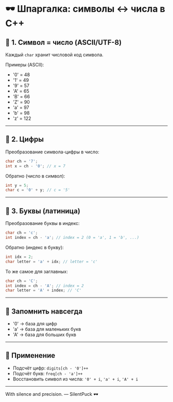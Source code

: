# 🕶 Шпаргалка: символы ↔ числа в C++

## 🔹 1. Символ = число (ASCII/UTF-8)
Каждый `char` хранит числовой код символа.

Примеры (ASCII):
- '0' = 48
- '1' = 49
- '9' = 57
- 'A' = 65
- 'B' = 66
- 'Z' = 90
- 'a' = 97
- 'b' = 98
- 'z' = 122

---

## 🔹 2. Цифры
Преобразование символа-цифры в число:
```cpp
char ch = '7';
int x = ch - '0'; // x = 7
```

Обратно (число в символ):
```cpp
int y = 5;
char c = '0' + y; // c = '5'
```

---

## 🔹 3. Буквы (латиница)
Преобразование буквы в индекс:
```cpp
char ch = 'c';
int index = ch - 'a'; // index = 2 (0 = 'a', 1 = 'b', ...)
```

Обратно (индекс в букву):
```cpp
int idx = 2;
char letter = 'a' + idx; // letter = 'c'
```

То же самое для заглавных:
```cpp
char ch = 'C';
int index = ch - 'A'; // index = 2
char letter = 'A' + index; // 'C'
```

---

## 📌 Запомнить навсегда
- '0' → база для цифр
- 'a' → база для маленьких букв
- 'A' → база для больших букв

---

## 🎯 Применение
- Подсчёт цифр: `digits[ch - '0']++`
- Подсчёт букв: `freq[ch - 'a']++`
- Восстановить символ из числа: `'0' + i`, `'a' + i`, `'A' + i`

---

With silence and precision. — SilentPuck 🕶️
